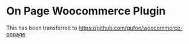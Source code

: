 # On Page Woocommerce Plugin

This has been transferred to https://github.com/gufoe/woocommerce-onpage
